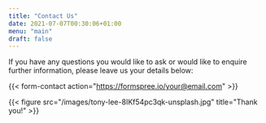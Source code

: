 ```yaml
---
title: "Contact Us"
date: 2021-07-07T00:30:06+01:00
menu: "main"
draft: false
---
```


If you have any questions you would like to ask or would like to enquire further information, please leave us your details below:

{{< form-contact action="https://formspree.io/your@email.com" >}}

{{< figure src="/images/tony-lee-8IKf54pc3qk-unsplash.jpg" title="Thank you!" >}}

